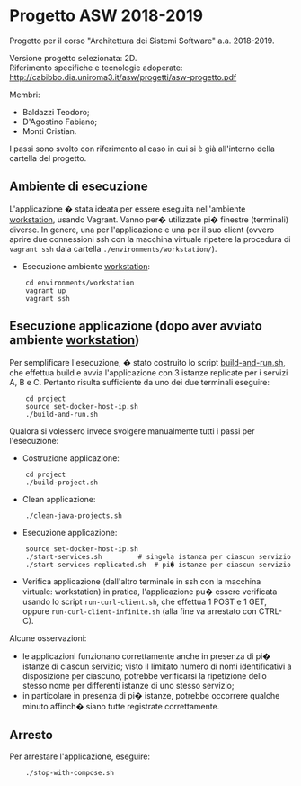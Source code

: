 # Progetto ASW 2018-2019

Progetto per il corso "Architettura dei Sistemi Software" a.a. 2018-2019. <br />

Versione progetto selezionata: 2D. <br /> 
Riferimento specifiche e tecnologie adoperate: http://cabibbo.dia.uniroma3.it/asw/progetti/asw-progetto.pdf<br />

Membri:
* Baldazzi Teodoro;
* D'Agostino Fabiano;
* Monti Cristian.

I passi sono svolto con riferimento al caso in cui si è già all'interno della cartella del progetto.
## Ambiente di esecuzione 

L'applicazione � stata ideata per essere eseguita nell'ambiente [workstation](environments/workstation/), usando Vagrant. 
Vanno per� utilizzate pi� finestre (terminali) diverse. In genere, una per l'applicazione e una per il suo client (ovvero aprire due connessioni ssh con la macchina virtuale ripetere la procedura di ``` vagrant ssh ``` dala cartella ``` ./environments/workstation/ ```).
* Esecuzione ambiente [workstation](environments/workstation/):
```
    cd environments/workstation
    vagrant up
    vagrant ssh
```


## Esecuzione applicazione (dopo aver avviato ambiente [workstation](environments/workstation/))

Per semplificare l'esecuzione, � stato costruito lo script [build-and-run.sh](project/), che effettua
build e avvia l'applicazione con 3 istanze replicate per i servizi A, B e C. 
Pertanto risulta sufficiente da uno dei due terminali eseguire:
```
    cd project
    source set-docker-host-ip.sh
    ./build-and-run.sh
```

Qualora si volessero invece svolgere manualmente tutti i passi per l'esecuzione:
* Costruzione applicazione:
```
    cd project
    ./build-project.sh
```
* Clean applicazione:
```
    ./clean-java-projects.sh
```
* Esecuzione applicazione:
```   
    source set-docker-host-ip.sh
    ./start-services.sh 	    # singola istanza per ciascun servizio
    ./start-services-replicated.sh  # pi� istanze per ciascun servizio
```

* Verifica applicazione (dall'altro terminale in ssh con la macchina virtuale: workstation)
in pratica, l'applicazione pu� essere verificata usando lo script `` run-curl-client.sh ``, che effettua 1 POST e 1 GET, 
oppure `` run-curl-client-infinite.sh `` (alla fine va arrestato con CTRL-C).

Alcune osservazioni: 
* le applicazioni funzionano correttamente anche in presenza di pi� istanze di ciascun servizio; visto il limitato
numero di nomi identificativi a disposizione per ciascuno, potrebbe verificarsi la ripetizione dello stesso nome per differenti
istanze di uno stesso servizio;
* in particolare in presenza di pi� istanze, potrebbe occorrere qualche minuto affinch� siano tutte registrate correttamente.


## Arresto

Per arrestare l'applicazione, eseguire:
``` 
    ./stop-with-compose.sh 
```


